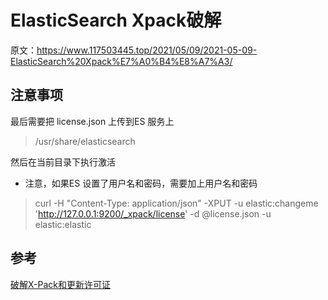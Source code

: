 # ElasticSearch Xpack破解

原文：<https://www.117503445.top/2021/05/09/2021-05-09-ElasticSearch%20Xpack%E7%A0%B4%E8%A7%A3/>

## 注意事项

最后需要把 license.json 上传到ES 服务上
> /usr/share/elasticsearch

然后在当前目录下执行激活

- 注意，如果ES 设置了用户名和密码，需要加上用户名和密码

> curl -H "Content-Type: application/json" -XPUT -u elastic:changeme 'http://127.0.0.1:9200/_xpack/license' -d @license.json -u elastic:elastic

## 参考

[破解X-Pack和更新许可证](http://blog.nice123.plus/2019/07/14/%E7%A0%B4%E8%A7%A3X-Pack%E5%92%8C%E6%9B%B4%E6%96%B0%E8%AE%B8%E5%8F%AF%E8%AF%81/)
